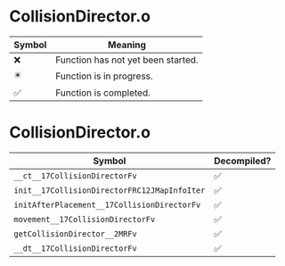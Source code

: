 # CollisionDirector.o
| Symbol | Meaning 
| ------------- | ------------- 
| :x: | Function has not yet been started. 
| :eight_pointed_black_star: | Function is in progress. 
| :white_check_mark: | Function is completed. 


# CollisionDirector.o
| Symbol | Decompiled? |
| ------------- | ------------- |
| `__ct__17CollisionDirectorFv` | :white_check_mark: |
| `init__17CollisionDirectorFRC12JMapInfoIter` | :white_check_mark: |
| `initAfterPlacement__17CollisionDirectorFv` | :white_check_mark: |
| `movement__17CollisionDirectorFv` | :white_check_mark: |
| `getCollisionDirector__2MRFv` | :white_check_mark: |
| `__dt__17CollisionDirectorFv` | :white_check_mark: |
